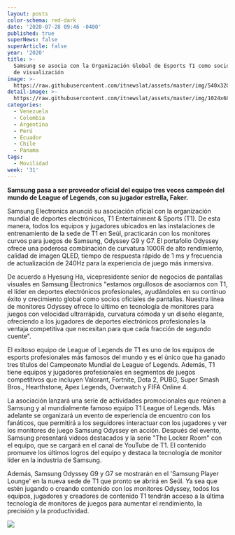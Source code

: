 ```yaml
---
layout: posts
color-schema: red-dark
date: '2020-07-28 09:46 -0400'
published: true
superNews: false
superArticle: false
year: '2020'
title: >-
  Samsung se asocia con la Organización Global de Esports T1 como socio oficial
  de visualización
image: >-
  https://raw.githubusercontent.com/itnewslat/assets/master/img/540x320/Samsung-Odyssey-p.jpg
detail-image: >-
  https://raw.githubusercontent.com/itnewslat/assets/master/img/1024x680/Samsung-Odyssey-g.jpg
categories:
  - Venezuela
  - Colombia
  - Argentina
  - Perú
  - Ecuador
  - Chile
  - Panama
tags:
  - Movilidad
week: '31'
---
```

**Samsung pasa a ser proveedor oficial del equipo tres veces campeón del mundo de League of Legends, con su jugador estrella, Faker.**

Samsung Electronics anunció su asociación oficial con la organización mundial de deportes electrónicos, T1 Entertainment & Sports (T1). De esta manera, todos los equipos y jugadores ubicados en las instalaciones de entrenamiento de la sede de T1 en Seúl, practicarán con los monitores curvos para juegos de Samsung, Odyssey G9 y G7. El portafolio Odyssey ofrece una poderosa combinación de curvatura 1000R de alto rendimiento, calidad de imagen QLED, tiempo de respuesta rápido de 1 ms y frecuencia de actualización de 240Hz para la experiencia de juego más inmersiva.

De acuerdo a Hyesung Ha, vicepresidente senior de negocios de pantallas visuales en Samsung Electronics "estamos orgullosos de asociarnos con T1, el líder en deportes electrónicos profesionales, ayudándoles en su continuo éxito y crecimiento global como socios oficiales de pantallas. Nuestra línea de monitores Odyssey ofrece lo último en tecnología de monitores para juegos con velocidad ultrarrápida, curvatura cómoda y un diseño elegante, ofreciendo a los jugadores de deportes electrónicos profesionales la ventaja competitiva que necesitan para que cada fracción de segundo cuente".

El exitoso equipo de League of Legends de T1 es uno de los equipos de esports profesionales más famosos del mundo y es el único que ha ganado tres títulos del Campeonato Mundial de League of Legends. Además, T1 tiene equipos y jugadores profesionales en segmentos de juegos competitivos que incluyen Valorant, Fortnite, Dota 2, PUBG, Super Smash Bros., Hearthstone, Apex Legends, Overwatch y FIFA Online 4.

La asociación lanzará una serie de actividades promocionales que reúnen a Samsung y al mundialmente famoso equipo T1 League of Legends. Más adelante se organizará un evento de experiencia de encuentro con los fanáticos, que permitirá a los seguidores interactuar con los jugadores y ver los monitores de juego Samsung Odyssey en acción. 
Después del evento, Samsung presentará videos destacados y la serie "The Locker Room" con el equipo, que se cargará en el canal de YouTube de T1. El contenido promueve los últimos logros del equipo y destaca la tecnología de monitor líder en la industria de Samsung.

Además, Samsung Odyssey G9 y G7 se mostrarán en el 'Samsung Player Lounge' en la nueva sede de T1 que pronto se abrirá en Seúl. Ya sea que estén jugando o creando contenido con los monitores Odyssey, todos los equipos, jugadores y creadores de contenido T1 tendrán acceso a la última tecnología de monitores de juegos para aumentar el rendimiento, la precisión y la productividad.

<img src="https://tracker.metricool.com/c3po.jpg?hash=56f88a41e39ab42c063cc51676587a04"/>